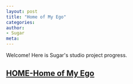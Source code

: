 ```yaml
---
layout: post
title: "Home of My Ego"
categories:
author:
- Sugar
meta:
---
```

Welcome! Here is Sugar's studio project progress.

## [HOME-Home of My Ego][8ca4c262]

  [8ca4c262]: https://sunbaiqianqian.github.io/SunBaiqianqian-Portfolio/studio/process/2021/09/09/introduction.html "Sugar's project"
